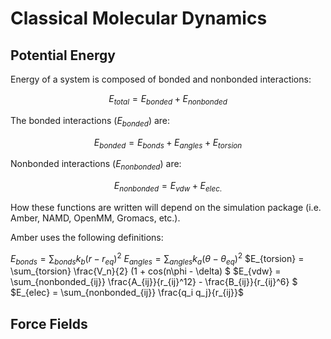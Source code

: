 # Classical Molecular Dynamics
 
## Potential Energy

Energy of a system is composed of bonded and nonbonded interactions:

$$
E _{total} = E_{bonded} + E_{nonbonded} 
$$

The bonded interactions ($E_{bonded}$) are:

$$
E_{bonded} = E_{bonds} + E_{angles} + E_{torsion}
$$

Nonbonded interactions ($E_{nonbonded}$) are:

$$
E_{nonbonded} = E_{vdw} + E_{elec.}
$$

How these functions are written will depend on the simulation package (i.e. Amber, NAMD, OpenMM, Gromacs, etc.). 

Amber uses the following definitions:

$E_{bonds} = \sum_{bonds} k_b (r - r_{eq})^2$
$E_{angles} = \sum_{angles} k_{a} (\theta - \theta_{eq})^2$
$E_{torsion} = \sum_{torsion} \frac{V_n}{2} (1 + cos(n\phi - \delta) $
$E_{vdw} = \sum_{nonbonded_{ij}} \frac{A_{ij}}{r_{ij}^12} - \frac{B_{ij}}{r_{ij}^6} $
$E_{elec} = \sum_{nonbonded_{ij}} \frac{q_i q_j}{r_{ij}}$



## Force Fields


```python

```


```python

```
